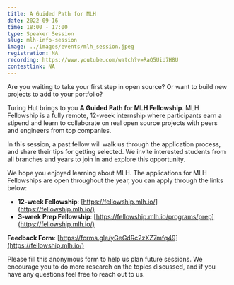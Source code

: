 ```yaml
---
title: A Guided Path for MLH
date: 2022-09-16
time: 18:00 - 17:00
type: Speaker Session
slug: mlh-info-session
image: ../images/events/mlh_session.jpeg
registration: NA
recording: https://www.youtube.com/watch?v=RaQ5UiU7H8U
contestlink: NA
---
```


Are you waiting to take your first step in open source? Or want to build new projects to add to your portfolio?

Turing Hut brings to you **A Guided Path for MLH Fellowship**. MLH Fellowship is a fully remote, 12-week internship where participants earn a stipend and learn to collaborate on real open source projects with peers and engineers from top companies.

In this session, a past fellow will walk us through the application process, and share their tips for getting selected. We invite interested students from all branches and years to join in and explore this opportunity.

We hope you enjoyed learning about MLH. The applications for MLH Fellowships are open throughout the year, you can apply through the links below:
- **12-week Fellowship**: [https://fellowship.mlh.io/](https://fellowship.mlh.io/)
- **3-week Prep Fellowship**: [https://fellowship.mlh.io/programs/prep](https://fellowship.mlh.io/)

**Feedback Form**: [https://forms.gle/yGeGdRc2zXZ7mfq49](https://fellowship.mlh.io/)

Please fill this anonymous form to help us plan future sessions. We encourage you to do more research on the topics discussed, and if you have any questions feel free to reach out to us.
